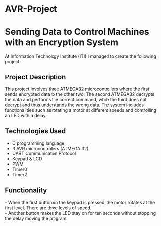 # AVR-Project

<!DOCTYPE html>
<html lang="en">
<head>
    <meta charset="UTF-8">
    <meta name="viewport" content="width=device-width, initial-scale=1.0">
    <title>Project README</title>
</head>
<body>

<h1>Sending Data to Control Machines with an Encryption System</h1>

<p>
    At Information Technology Institute (ITI) I managed to create the following project:
</p>

<h2>Project Description</h2>
<p>
    This project involves three ATMEGA32 microcontrollers where the first sends encrypted data to the other two. The second ATMEGA32 decrypts the data and performs the correct command, while the third does not decrypt and thus understands the wrong data. The system includes functionalities such as rotating a motor at different speeds and controlling an LED with a delay.
</p>

<h2>Technologies Used</h2>
<ul>
    <li>C programming language</li>
    <li>3 AVR microcontrollers (ATMEGA 32)</li>
    <li>UART Communication Protocol</li>
    <li>Keypad & LCD</li>
    <li>PWM</li>
    <li>Timer0</li>
    <li>Timer2</li>
</ul>

<h2>Functionality</h2>
<p>
    - When the first button on the keypad is pressed, the motor rotates at the first level. There are three levels of speed.<br>
    - Another button makes the LED stay on for ten seconds without stopping the delay moving the program.
</p>

</body>
</html>
